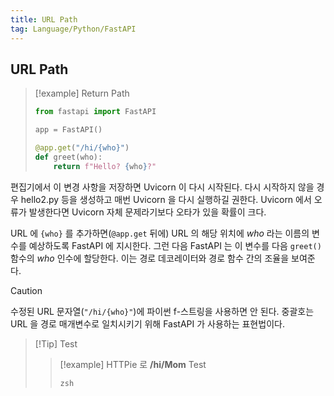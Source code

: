 ```yaml
---
title: URL Path
tag: Language/Python/FastAPI
---
```


## URL Path

> [!example] Return Path
>
> ```python
> from fastapi import FastAPI
>
> app = FastAPI()
>
> @app.get("/hi/{who}")
> def greet(who):
>     return f"Hello? {who}?"
> ```

편집기에서 이 변경 사항을 저장하면 Uvicorn 이 다시 시작된다. 다시 시작하지 않을 경우 hello2.py 등을 생성하고 매번 Uvicorn 을 다시 실행하길 권한다. Uvicorn 에서 오류가 발생한다면 Uvicorn 자체 문제라기보다 오타가 있을 확률이 크다.

URL 에 `{who}` 를 추가하면(`@app.get` 뒤에) URL 의 해당 위치에 <var>who</var> 라는 이름의 변수를 예상하도록 FastAPI 에 지시한다. 그런 다음 FastAPI 는 이 변수를 다음 `greet()` 함수의 <var>who</var> 인수에 할당한다. 이는 경로 데코레이터와 경로 함수 간의 조율을 보여준다.

> [!Caution]
> 수정된 URL 문자열(`"/hi/{who}"`)에 파이썬 f-스트링을 사용하면 안 된다. 중괄호는 URL 을 경로 매개변수로 일치시키기 위해 FastAPI 가 사용하는 표현법이다.

> [!Tip] Test
>
> > [!example] HTTPie 로 **/hi/Mom** Test
> >
> > `zsh`
